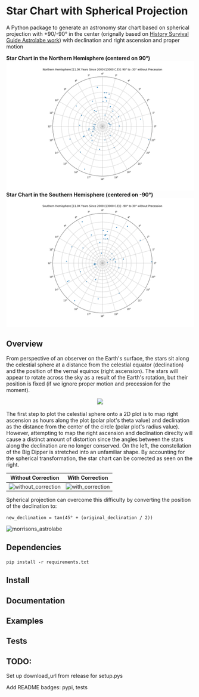 # Star Chart with Spherical Projection

A Python package to generate an astronomy star chart based on spherical projection with +90/-90° in the center (orignally based on [History Survival Guide Astrolabe work](https://github.com/cyschneck/History-Survival-Guide/tree/master/page_x_astrolabe)) with declination and right ascension and proper motion

__Star Chart in the Northern Hemisphere (centered on 90°)__
![north_star_chart_without_precession_without_labels+png](https://github.com/cyschneck/History-Survival-Guide/blob/master/page_x_astrolabe/generate_star_chart_outputs/star_chart_north_without_precession_without_labels.png) 
__Star Chart in the Southern Hemisphere (centered on -90°)__
![south_star_chart_without_precession_without_labels+png](https://github.com/cyschneck/History-Survival-Guide/blob/master/page_x_astrolabe/generate_star_chart_outputs/star_chart_south_without_precession_without_labels.png)

## Overview

 From perspective of an observer on the Earth's surface, the stars sit along the celestial sphere at a distance from the celestial equator (declination) and the position of the vernal equinox (right ascension). The stars will appear to rotate across the sky as a result of the Earth's rotation, but their position is fixed (if we ignore proper motion and precession for the moment).
 
 <p align="center">
  <img src="https://upload.wikimedia.org/wikipedia/commons/1/12/Earth_within_celestial_sphere.gif" />
</p>

The first step to plot the celestial sphere onto a 2D plot is to map right ascension as hours along the plot (polar plot's theta value) and declination as the distance from the center of the circle (polar plot's radius value). However, attempting to map the right ascension and declination direclty will cause a distinct amount of distortion since the angles between the stars along the declination are no longer conserved. On the left, the constellation of the Big Dipper is stretched into an unfamiliar shape. By accounting for the spherical transformation, the star chart can be corrected as seen on the right.

| Without Correction | With Correction |
| ------------- | ------------- |
| ![without_correction](https://user-images.githubusercontent.com/22159116/202333014-a53f1176-182f-43c7-ab92-266d15d8c563.jpg) | ![with_correction](https://user-images.githubusercontent.com/22159116/202333015-493619f4-a5b8-4614-8b32-54225d7fad02.png) |

Spherical projection can overcome this difficulty by converting the position of the declination to:
```
new_declination = tan(45° + (original_declination / 2))
```
![morrisons_astrolabe](https://user-images.githubusercontent.com/22159116/202336728-dc290bfa-44f5-4947-9a08-93f70286436e.jpg)

## Dependencies

```
pip install -r requirements.txt
```

## Install

## Documentation

## Examples

## Tests

## TODO:

Set up download_url from release for setup.pys

Add README badges: pypi, tests
